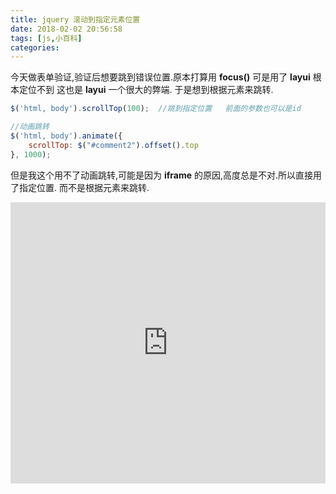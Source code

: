 ```yaml
---
title: jquery 滚动到指定元素位置
date: 2018-02-02 20:56:58
tags: [js,小百科]
categories:
---
```


今天做表单验证,验证后想要跳到错误位置.原本打算用 **focus()** 可是用了 **layui** 根本定位不到
这也是 **layui** 一个很大的弊端.  于是想到根据元素来跳转.

```js
$('html, body').scrollTop(100);  //跳到指定位置   前面的参数也可以是id

//动画跳转
$('html, body').animate({
    scrollTop: $("#comment2").offset().top
}, 1000);

```

但是我这个用不了动画跳转,可能是因为 **iframe** 的原因,高度总是不对.所以直接用了指定位置.
而不是根据元素来跳转.


<iframe width="100%" height="450" src="http://code.hcharts.cn/blog-demo/rJFXza/share/result,js,html,css" allowfullscreen="allowfullscreen" frameborder="0"></iframe>